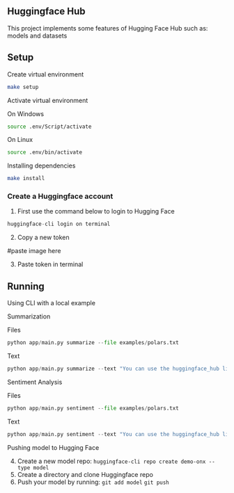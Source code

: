 ## Huggingface Hub 

This project implements some features of Hugging Face Hub such as: models and datasets 

## Setup

Create virtual environment

```bash
make setup
```
Activate virtual environment

On Windows

```bash
source .env/Script/activate
```
On Linux

```bash
source .env/bin/activate
```

Installing dependencies

```bash
make install
```

### Create a Huggingface account
1. First use the command below to login to Hugging Face 
```py
huggingface-cli login on terminal
```
2. Copy a new token 

#paste image here

3. Paste token in terminal

## Running

Using CLI with a local example


Summarization

Files

```py
python app/main.py summarize --file examples/polars.txt
```

Text
```py
python app/main.py summarize --text "You can use the huggingface_hub library to create, delete, update and retrieve information from repos. You can also download files from repos or integrate them into your library! For example, you can quickly load a Scikit-learn model with a few lines."
```

Sentiment Analysis

Files

```py
python app/main.py sentiment --file examples/polars.txt
```

Text
```py
python app/main.py sentiment --text "You can use the huggingface_hub library to create, delete, update and retrieve information from repos. You can also download files from repos or integrate them into your library! For example, you can quickly load a Scikit-learn model with a few lines."
```

Pushing model to Hugging Face

4. Create a new model repo: 
    ```huggingface-cli repo create demo-onx --type model```
5. Create a directory and clone Huggingface repo
6. Push your model by running:
    ```git add model```
    ```git push```